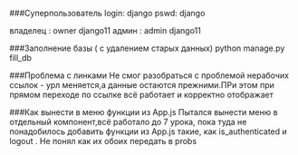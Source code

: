 ###Суперпользователь
login: django 
pswd: django

владелец : owner django11
админ : admin django11

###Заполнение базы ( с удалением старых данных)
python manage.py fill_db 

###Проблема с линками
Не смог разобраться с проблемой нерабочих ссылок - 
урл меняется,а данные остаются прежними.ПРи этом при 
прямом переходе по ссылке всё работает и корректно отображает

###Как вынести в меню функции из App.js
Пытался вынести меню в отдельный компонент,всё работало до 7 урока,
пока туда не понадобилось добавить функции из App.js такие,
как is_authenticated и logout . Не понял как их обоих передать в probs


